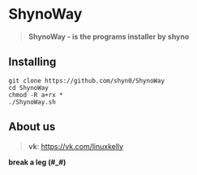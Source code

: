 # ShynoWay

> **ShynoWay - is the programs installer by shyno**

## Installing

```
git clone https://github.com/shyn0/ShynoWay
cd ShynoWay
chmod -R a+rx *
./ShynoWay.sh
```

## About us


> **vk**: <https://vk.com/linuxkelly>

**break a leg (#_#)**
